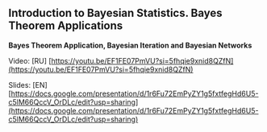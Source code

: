 ## Introduction to Bayesian Statistics. Bayes Theorem Applications

__Bayes Theorem Application, Bayesian Iteration and Bayesian Networks__

Video: [RU] [https://youtu.be/EF1FE07PmVU?si=5fhqie9xnid8QZfN](https://youtu.be/EF1FE07PmVU?si=5fhqie9xnid8QZfN)

Slides: [EN] [https://docs.google.com/presentation/d/1r6Fu72EmPyZY1g5fxtfegHd6U5-c5lM66QccV_OrDLc/edit?usp=sharing](https://docs.google.com/presentation/d/1r6Fu72EmPyZY1g5fxtfegHd6U5-c5lM66QccV_OrDLc/edit?usp=sharing)
